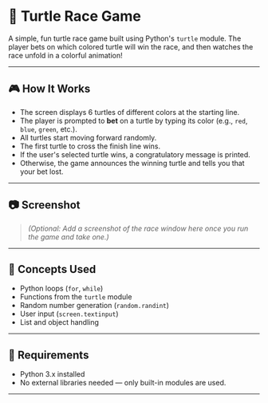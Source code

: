 # 🐢 Turtle Race Game

A simple, fun turtle race game built using Python's `turtle` module. The player bets on which colored turtle will win the race, and then watches the race unfold in a colorful animation!

---

## 🎮 How It Works

- The screen displays 6 turtles of different colors at the starting line.
- The player is prompted to **bet** on a turtle by typing its color (e.g., `red`, `blue`, `green`, etc.).
- All turtles start moving forward randomly.
- The first turtle to cross the finish line wins.
- If the user's selected turtle wins, a congratulatory message is printed.
- Otherwise, the game announces the winning turtle and tells you that your bet lost.

---

## 📷 Screenshot

> *(Optional: Add a screenshot of the race window here once you run the game and take one.)*

---

## 🧠 Concepts Used

- Python loops (`for`, `while`)
- Functions from the `turtle` module
- Random number generation (`random.randint`)
- User input (`screen.textinput`)
- List and object handling

---

## 🧰 Requirements

- Python 3.x installed
- No external libraries needed — only built-in modules are used.

---
